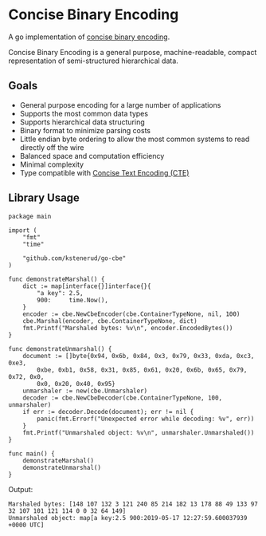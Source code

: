 Concise Binary Encoding
=======================

A go implementation of [concise binary encoding](https://github.com/kstenerud/concise-encoding/blob/master/cbe-specification.md).

Concise Binary Encoding is a general purpose, machine-readable, compact representation of semi-structured hierarchical data.


Goals
-----

  * General purpose encoding for a large number of applications
  * Supports the most common data types
  * Supports hierarchical data structuring
  * Binary format to minimize parsing costs
  * Little endian byte ordering to allow the most common systems to read directly off the wire
  * Balanced space and computation efficiency
  * Minimal complexity
  * Type compatible with [Concise Text Encoding (CTE)](cte-specification.md)



Library Usage
-------------

```golang
package main

import (
	"fmt"
	"time"

	"github.com/kstenerud/go-cbe"
)

func demonstrateMarshal() {
	dict := map[interface{}]interface{}{
		"a key": 2.5,
		900:     time.Now(),
	}
	encoder := cbe.NewCbeEncoder(cbe.ContainerTypeNone, nil, 100)
	cbe.Marshal(encoder, cbe.ContainerTypeNone, dict)
	fmt.Printf("Marshaled bytes: %v\n", encoder.EncodedBytes())
}

func demonstrateUnmarshal() {
	document := []byte{0x94, 0x6b, 0x84, 0x3, 0x79, 0x33, 0xda, 0xc3, 0xe3,
		0xbe, 0xb1, 0x58, 0x31, 0x85, 0x61, 0x20, 0x6b, 0x65, 0x79, 0x72, 0x0,
		0x0, 0x20, 0x40, 0x95}
	unmarshaler := new(cbe.Unmarshaler)
	decoder := cbe.NewCbeDecoder(cbe.ContainerTypeNone, 100, unmarshaler)
	if err := decoder.Decode(document); err != nil {
		panic(fmt.Errorf("Unexpected error while decoding: %v", err))
	}
	fmt.Printf("Unmarshaled object: %v\n", unmarshaler.Unmarshaled())
}

func main() {
	demonstrateMarshal()
	demonstrateUnmarshal()
}
```

Output:

```
Marshaled bytes: [148 107 132 3 121 240 85 214 182 13 178 88 49 133 97 32 107 101 121 114 0 0 32 64 149]
Unmarshaled object: map[a key:2.5 900:2019-05-17 12:27:59.600037939 +0000 UTC]
```
